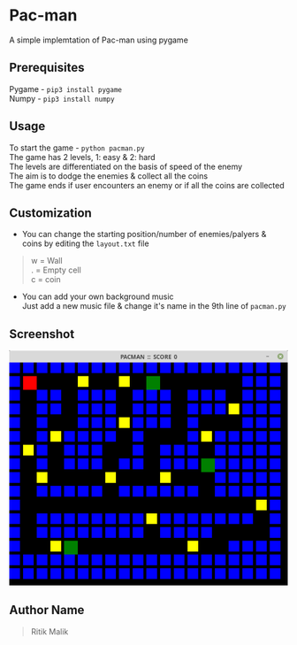 # Pac-man
A simple implemtation of Pac-man using pygame<br>

## Prerequisites
Pygame - `pip3 install pygame` <br>
Numpy  - `pip3 install numpy`

## Usage
To start the game - `python pacman.py` <br>
The game has 2 levels, 1: easy & 2: hard<br>
The levels are differentiated on the basis of speed of the enemy<br>
The aim is to dodge the enemies & collect all the coins<br>
The game ends if user encounters an enemy or if all the coins are collected<br>

## Customization
* You can change the starting position/number of enemies/palyers & coins by editing the `layout.txt` file<br>
> w = Wall<br>
> . = Empty cell <br>
> c = coin <br>
* You can add your own background music<br>
Just add a new music file & change it's name in the 9th line of `pacman.py`

## Screenshot
![alt text](pac.png)

## Author Name
> Ritik Malik
